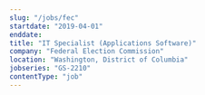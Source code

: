 ```yaml
---
slug: "/jobs/fec"
startdate: "2019-04-01"
enddate:
title: "IT Specialist (Applications Software)"
company: "Federal Election Commission"
location: "Washington, District of Columbia"
jobseries: "GS-2210"
contentType: "job"
---
```


